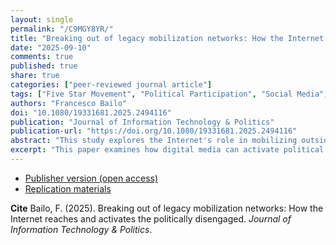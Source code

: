 ```yaml
---
layout: single
permalink: "/C9MGY8YR/"
title: "Breaking out of legacy mobilization networks: How the Internet reaches and activates the politically disengaged"
date: "2025-09-10"
comments: true
published: true
share: true
categories: ["peer-reviewed journal article"]
tags: ["Five Star Movement", "Political Participation", "Social Media", "Social Capital", "Political Disengagement", "Spatial Bayes Analysis"]
authors: "Francesco Bailo"
doi: "10.1080/19331681.2025.2494116"
publication: "Journal of Information Technology & Politics"
publication-url: "https://doi.org/10.1080/19331681.2025.2494116"
abstract: "This study explores the Internet's role in mobilizing outside traditional social capital networks, focusing on Italy's Five Star Movement (M5S) and its use of Meetup.com for organizing grassroots events. Using Bayesian spatial modelling and surveys, it finds initial the M5S mobilization tied to high social capital areas. However, as media attention grew, the need for social capital decreased, and events spread to lower social capital areas. This led to more political discussions among disengaged voters. Social media technologies are found to facilitate political mobilization by reaching diverse demographics. This highlights Internet’s potential to complement and occasionally substitute legacy mobilization networks."
excerpt: "This paper examines how digital media can activate political participation in areas traditionally excluded from social capital networks, focusing on Italy's Five Star Movement (M5S). Using a granular dataset of Meetup.com events, census data, and electoral results between 2005 and 2013, the study explores the relationship between social capital, Internet-enabled mobilization, political participation and votes."
---
```


* [Publisher version (open access)](https://doi.org/10.1080/19331681.2025.2494116)
* [Replication materials](https://doi.org/10.7910/DVN/MNHJTQ)

**Cite** Bailo, F. (2025). Breaking out of legacy mobilization networks: How the Internet reaches and activates the politically disengaged. *Journal of Information Technology & Politics*.
